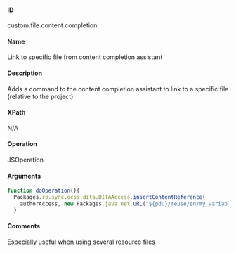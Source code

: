 #### ID
custom.file.content.completion

#### Name
Link to specific file from content completion assistant

#### Description
Adds a command to the content completion assistant to link to a specific file (relative to the project)

#### XPath
N/A

#### Operation
JSOperation

#### Arguments
```js
function doOperation(){
  Packages.ro.sync.ecss.dita.DITAAccess.insertContentReference(
    authorAccess, new Packages.java.net.URL("${pdu}/reuse/en/my_variables_file.dita"), true);
  }
```
#### Comments
Especially useful when using several resource files